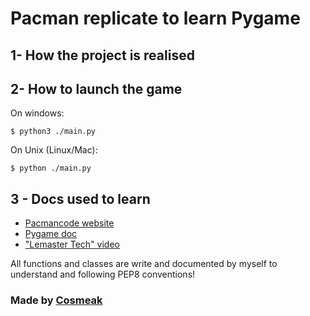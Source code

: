 # Pacman replicate to learn Pygame

## 1- How the project is realised
 

## 2-  How to launch the game
On windows:
```shell
$ python3 ./main.py
```

On Unix (Linux/Mac):
```shell
$ python ./main.py
```


## 3 - Docs used to learn
- [Pacmancode website](https://pacmancode.com/)
- [Pygame doc](https://www.pygame.org/news)
- ["Lemaster Tech" video](https://www.youtube.com/watch?v=9H27CimgPsQ)

All functions and classes are write and documented by myself to understand and following PEP8 conventions!

### Made by [Cosmeak](https://github.com/)